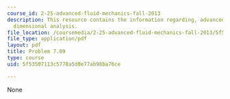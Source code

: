 ```yaml
---
course_id: 2-25-advanced-fluid-mechanics-fall-2013
description: This resource contains the information regarding, advanced fluid mechanics,
  dimensional analysis.
file_location: /coursemedia/2-25-advanced-fluid-mechanics-fall-2013/5f53507113c5778a5d8e77ab98ba76ce_MIT2_25F13_Shapi7.09_Prob.pdf
file_type: application/pdf
layout: pdf
title: Problem 7.09
type: course
uid: 5f53507113c5778a5d8e77ab98ba76ce

---
```

None